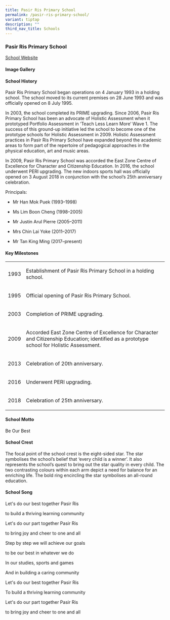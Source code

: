 ```yaml
---
title: Pasir Ris Primary School
permalink: /pasir-ris-primary-school/
variant: tiptap
description: ""
third_nav_title: Schools
---
```

<h3><strong>Pasir Ris Primary School</strong></h3>
<p><a href="https://www.pasirrispri.moe.edu.sg/" rel="noopener noreferrer nofollow" target="_blank">School Website</a>
</p>
<h4><strong>Image Gallery</strong></h4>
<p></p>
<p></p>
<h4><strong>School History</strong></h4>
<p>Pasir Ris Primary School began operations on 4 January 1993 in a holding
school. The school moved to its current premises on 28 June 1993 and was
officially opened on 8 July 1995.</p>
<p>In 2003, the school completed its PRIME upgrading. Since 2006, Pasir Ris
Primary School has been an advocate of Holistic Assessment when it prototyped
Portfolio Assessment in ‘Teach Less Learn More’ Wave 1. The success of
this ground-up initiative led the school to become one of the prototype
schools for Holistic Assessment in 2009. Holistic Assessment practices
in Pasir Ris Primary School have expanded beyond the academic areas to
form part of the repertoire of pedagogical approaches in the physical education,
art and music areas.</p>
<p>In 2009, Pasir Ris Primary School was accorded the East Zone Centre of
Excellence for Character and Citizenship Education. In 2016, the school
underwent PERI upgrading. The new indoors sports hall was officially opened
on 3 August 2018 in conjunction with the school’s 25th anniversary celebration.</p>
<p>Principals:</p>
<ul data-tight="true" class="tight">
<li>
<p>Mr Han Mok Puek (1993–1998)</p>
</li>
<li>
<p>Ms Lim Boon Cheng (1998–2005)</p>
</li>
<li>
<p>Mr Justin Arul Pierre (2005–2011)</p>
</li>
<li>
<p>Mrs Chin Lai Yoke (2011–2017)</p>
</li>
<li>
<p>Mr Tan King Ming (2017–present)</p>
</li>
</ul>
<p></p>
<h4><strong>Key Milestones</strong></h4>
<table style="minWidth: 50px">
<colgroup>
<col>
<col>
</colgroup>
<tbody>
<tr>
<td rowspan="1" colspan="1">
<p>1993</p>
</td>
<td rowspan="1" colspan="1">
<p>Establishment of Pasir Ris Primary School in a holding school.</p>
</td>
</tr>
<tr>
<td rowspan="1" colspan="1">
<p>1995</p>
</td>
<td rowspan="1" colspan="1">
<p>Official opening of Pasir Ris Primary School.</p>
</td>
</tr>
<tr>
<td rowspan="1" colspan="1">
<p>2003</p>
</td>
<td rowspan="1" colspan="1">
<p>Completion of PRIME upgrading.</p>
</td>
</tr>
<tr>
<td rowspan="1" colspan="1">
<p>2009</p>
</td>
<td rowspan="1" colspan="1">
<p>Accorded East Zone Centre of Excellence for Character and Citizenship
Education; identified as a prototype school for Holistic Assessment.</p>
</td>
</tr>
<tr>
<td rowspan="1" colspan="1">
<p>2013</p>
</td>
<td rowspan="1" colspan="1">
<p>Celebration of 20th anniversary.</p>
</td>
</tr>
<tr>
<td rowspan="1" colspan="1">
<p>2016</p>
</td>
<td rowspan="1" colspan="1">
<p>Underwent PERI upgrading.</p>
</td>
</tr>
<tr>
<td rowspan="1" colspan="1">
<p>2018</p>
</td>
<td rowspan="1" colspan="1">
<p>Celebration of 25th anniversary.</p>
</td>
</tr>
</tbody>
</table>
<h4><strong>School Motto</strong></h4>
<p>Be Our Best</p>
<p></p>
<h4><strong>School Crest</strong></h4>
<p>The focal point of the school crest is the eight-sided star. The star
symbolises the school’s belief that ‘every child is a winner’. It also
represents the school’s quest to bring out the star quality in every child.
The two contrasting colours within each arm depict a need for balance for
an enriching life. The bold ring encircling the star symbolises an all-round
education.</p>
<p></p>
<h4><strong>School Song</strong></h4>
<p>Let's do our best together Pasir Ris</p>
<p>to build a thriving learning community</p>
<p>Let's do our part together Pasir Ris</p>
<p>to bring joy and cheer to one and all</p>
<p>Step by step we will achieve our goals</p>
<p>to be our best in whatever we do</p>
<p>In our studies, sports and games</p>
<p>And in building a caring community</p>
<p>Let's do our best together Pasir Ris</p>
<p>To build a thriving learning community</p>
<p>Let's do our part together Pasir Ris</p>
<p>to bring joy and cheer to one and all</p>
<p></p>
<p></p>
